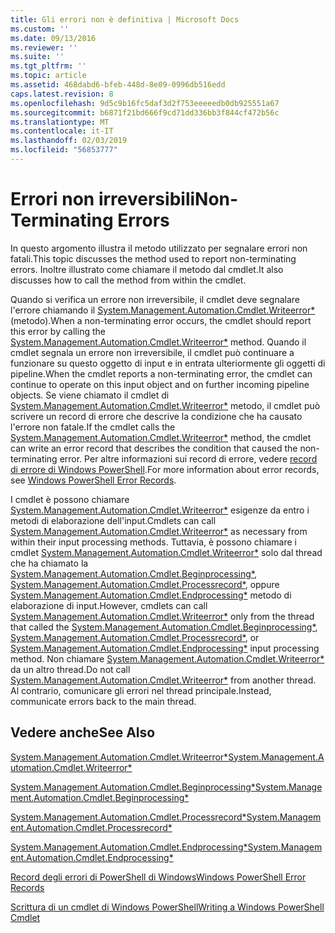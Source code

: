 ```yaml
---
title: Gli errori non è definitiva | Microsoft Docs
ms.custom: ''
ms.date: 09/13/2016
ms.reviewer: ''
ms.suite: ''
ms.tgt_pltfrm: ''
ms.topic: article
ms.assetid: 468dabd6-bfeb-448d-8e09-0996db516edd
caps.latest.revision: 8
ms.openlocfilehash: 9d5c9b16fc5daf3d2f753eeeeedb0db925551a67
ms.sourcegitcommit: b6871f21bd666f9cd71dd336bb3f844cf472b56c
ms.translationtype: MT
ms.contentlocale: it-IT
ms.lasthandoff: 02/03/2019
ms.locfileid: "56853777"
---
```

# <a name="non-terminating-errors"></a><span data-ttu-id="4d3ef-102">Errori non irreversibili</span><span class="sxs-lookup"><span data-stu-id="4d3ef-102">Non-Terminating Errors</span></span>

<span data-ttu-id="4d3ef-103">In questo argomento illustra il metodo utilizzato per segnalare errori non fatali.</span><span class="sxs-lookup"><span data-stu-id="4d3ef-103">This topic discusses the method used to report non-terminating errors.</span></span> <span data-ttu-id="4d3ef-104">Inoltre illustrato come chiamare il metodo dal cmdlet.</span><span class="sxs-lookup"><span data-stu-id="4d3ef-104">It also discusses how to call the method from within the cmdlet.</span></span>

<span data-ttu-id="4d3ef-105">Quando si verifica un errore non irreversibile, il cmdlet deve segnalare l'errore chiamando il [System.Management.Automation.Cmdlet.Writeerror\*](/dotnet/api/System.Management.Automation.Cmdlet.WriteError) (metodo).</span><span class="sxs-lookup"><span data-stu-id="4d3ef-105">When a non-terminating error occurs, the cmdlet should report this error by calling the [System.Management.Automation.Cmdlet.Writeerror\*](/dotnet/api/System.Management.Automation.Cmdlet.WriteError) method.</span></span> <span data-ttu-id="4d3ef-106">Quando il cmdlet segnala un errore non irreversibile, il cmdlet può continuare a funzionare su questo oggetto di input e in entrata ulteriormente gli oggetti di pipeline.</span><span class="sxs-lookup"><span data-stu-id="4d3ef-106">When the cmdlet reports a non-terminating error, the cmdlet can continue to operate on this input object and on further incoming pipeline objects.</span></span> <span data-ttu-id="4d3ef-107">Se viene chiamato il cmdlet di [System.Management.Automation.Cmdlet.Writeerror\*](/dotnet/api/System.Management.Automation.Cmdlet.WriteError) metodo, il cmdlet può scrivere un record di errore che descrive la condizione che ha causato l'errore non fatale.</span><span class="sxs-lookup"><span data-stu-id="4d3ef-107">If the cmdlet calls the [System.Management.Automation.Cmdlet.Writeerror\*](/dotnet/api/System.Management.Automation.Cmdlet.WriteError) method, the cmdlet can write an error record that describes the condition that caused the non-terminating error.</span></span> <span data-ttu-id="4d3ef-108">Per altre informazioni sui record di errore, vedere [record di errore di Windows PowerShell](./windows-powershell-error-records.md).</span><span class="sxs-lookup"><span data-stu-id="4d3ef-108">For more information about error records, see [Windows PowerShell Error Records](./windows-powershell-error-records.md).</span></span>

<span data-ttu-id="4d3ef-109">I cmdlet è possono chiamare [System.Management.Automation.Cmdlet.Writeerror\*](/dotnet/api/System.Management.Automation.Cmdlet.WriteError) esigenze da entro i metodi di elaborazione dell'input.</span><span class="sxs-lookup"><span data-stu-id="4d3ef-109">Cmdlets can call [System.Management.Automation.Cmdlet.Writeerror\*](/dotnet/api/System.Management.Automation.Cmdlet.WriteError) as necessary from within their input processing methods.</span></span> <span data-ttu-id="4d3ef-110">Tuttavia, è possono chiamare i cmdlet [System.Management.Automation.Cmdlet.Writeerror\*](/dotnet/api/System.Management.Automation.Cmdlet.WriteError) solo dal thread che ha chiamato la [System.Management.Automation.Cmdlet.Beginprocessing\*](/dotnet/api/System.Management.Automation.Cmdlet.BeginProcessing), [ System.Management.Automation.Cmdlet.Processrecord\*](/dotnet/api/System.Management.Automation.Cmdlet.ProcessRecord), oppure [System.Management.Automation.Cmdlet.Endprocessing\*](/dotnet/api/System.Management.Automation.Cmdlet.EndProcessing) metodo di elaborazione di input.</span><span class="sxs-lookup"><span data-stu-id="4d3ef-110">However, cmdlets can call [System.Management.Automation.Cmdlet.Writeerror\*](/dotnet/api/System.Management.Automation.Cmdlet.WriteError) only from the thread that called the [System.Management.Automation.Cmdlet.Beginprocessing\*](/dotnet/api/System.Management.Automation.Cmdlet.BeginProcessing), [System.Management.Automation.Cmdlet.Processrecord\*](/dotnet/api/System.Management.Automation.Cmdlet.ProcessRecord), or [System.Management.Automation.Cmdlet.Endprocessing\*](/dotnet/api/System.Management.Automation.Cmdlet.EndProcessing) input processing method.</span></span> <span data-ttu-id="4d3ef-111">Non chiamare [System.Management.Automation.Cmdlet.Writeerror\*](/dotnet/api/System.Management.Automation.Cmdlet.WriteError) da un altro thread.</span><span class="sxs-lookup"><span data-stu-id="4d3ef-111">Do not call [System.Management.Automation.Cmdlet.Writeerror\*](/dotnet/api/System.Management.Automation.Cmdlet.WriteError) from another thread.</span></span> <span data-ttu-id="4d3ef-112">Al contrario, comunicare gli errori nel thread principale.</span><span class="sxs-lookup"><span data-stu-id="4d3ef-112">Instead, communicate errors back to the main thread.</span></span>

## <a name="see-also"></a><span data-ttu-id="4d3ef-113">Vedere anche</span><span class="sxs-lookup"><span data-stu-id="4d3ef-113">See Also</span></span>

[<span data-ttu-id="4d3ef-114">System.Management.Automation.Cmdlet.Writeerror\*</span><span class="sxs-lookup"><span data-stu-id="4d3ef-114">System.Management.Automation.Cmdlet.Writeerror\*</span></span>](/dotnet/api/System.Management.Automation.Cmdlet.WriteError)

[<span data-ttu-id="4d3ef-115">System.Management.Automation.Cmdlet.Beginprocessing\*</span><span class="sxs-lookup"><span data-stu-id="4d3ef-115">System.Management.Automation.Cmdlet.Beginprocessing\*</span></span>](/dotnet/api/System.Management.Automation.Cmdlet.BeginProcessing)

[<span data-ttu-id="4d3ef-116">System.Management.Automation.Cmdlet.Processrecord\*</span><span class="sxs-lookup"><span data-stu-id="4d3ef-116">System.Management.Automation.Cmdlet.Processrecord\*</span></span>](/dotnet/api/System.Management.Automation.Cmdlet.ProcessRecord)

[<span data-ttu-id="4d3ef-117">System.Management.Automation.Cmdlet.Endprocessing\*</span><span class="sxs-lookup"><span data-stu-id="4d3ef-117">System.Management.Automation.Cmdlet.Endprocessing\*</span></span>](/dotnet/api/System.Management.Automation.Cmdlet.EndProcessing)

[<span data-ttu-id="4d3ef-118">Record degli errori di PowerShell di Windows</span><span class="sxs-lookup"><span data-stu-id="4d3ef-118">Windows PowerShell Error Records</span></span>](./windows-powershell-error-records.md)

[<span data-ttu-id="4d3ef-119">Scrittura di un cmdlet di Windows PowerShell</span><span class="sxs-lookup"><span data-stu-id="4d3ef-119">Writing a Windows PowerShell Cmdlet</span></span>](./writing-a-windows-powershell-cmdlet.md)
